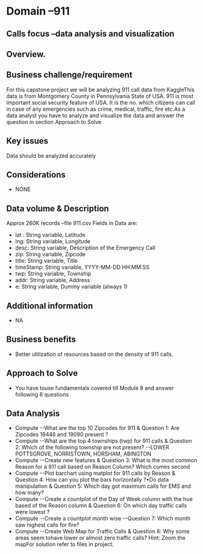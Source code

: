 # Domain –911
## Calls focus –data analysis and visualization
## Overview.
## Business challenge/requirement
For this capstone project we will be analyzing 911 call data from KaggleThis data is from Montgomery County in  Pennsylvania State of USA. 911 is most important social security feature of USA. It is the no. which citizens can call in case of any emergencies such as crime, medical, traffic, fire etc.As a data analyst you have to analyze and visualize the data  and answer the question in section Approach to Solve
## Key issues
Data should be analyzed accurately
## Considerations
- NONE
## Data volume & Description
Approx 260K  records –file 911.csv
Fields in Data are:
- lat : String variable, Latitude
- lng: String variable, Longitude
- desc: String variable, Description of the Emergency Call
- zip: String variable, Zipcode
- title: String variable, Title
- timeStamp: String variable, YYYY-MM-DD HH:MM:SS
- twp: String variable, Township
- addr: String variable, Address
- e: String variable, Dummy variable (always 1)

## Additional information
- NA
## Business benefits
- Better utilization of resources based on the density of 911 calls.
## Approach to Solve
- You have touse fundamentals covered till Module 8 and answer following 8 questions
## Data Analysis
- Compute  --What are the top 10 Zipcodes for 911  & Question 1: Are Zipcodes 19446 and 19090 present ?
- Compute --What are the top 4 townships (twp) for 911 calls  & Question 2: Which  of the following township are  not present? --LOWER POTTSGROVE, NORRISTOWN, HORSHAM, ABINGTON
- Compute --Create new features  & Question 3: What is the most common Reason for a 911 call based on Reason Column? Which comes second
- Compute --Plot barchart using matplot  for 911 calls by Reason  & Question 4: How can you plot the bars horizontally ?•Do data manipulation & Question 5: Which day got maximum calls for EMS and how many?
- Compute --Create a countplot of the Day of Week column with the hue based of the Reason column & Question 6: On which day traffic calls were lowest ?
- Compute --Create a countplot month wise  --Question 7: Which month saw highest calls for fire?
- Compute --Create Web Map for Traffic Calls  & Question 8: Why some areas seem tohave lower or almost zero traffic calls? Hint: Zoom the mapFor solution refer to files in project.
